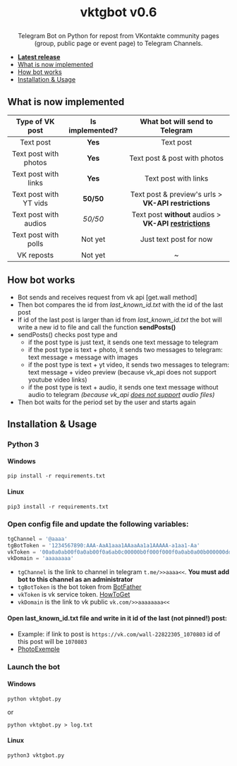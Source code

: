 # <p align="center">vktgbot v0.6

<p align="center">Telegram Bot on Python for repost from VKontakte community pages (group, public page or event page) to Telegram Channels.

* [**Latest release**](https://github.com/alcortazzo/vktgbot/releases)
* [What is now implemented](#what-is-now-implemented)
* [How bot works](#how-bot-works)
* [Installation & Usage](#installation--usage)

## What is now implemented
|Type of VK post|Is implemented?|What bot will send to Telegram
|:---:|:---:|:---:|
|Text post|**Yes**|Text post
|Text post with photos|**Yes**|Text post & post with photos
|Text post with links|**Yes** |Text post with links
|Text post with YT vids|**50/50**|Text post & preview's urls > **VK-API restrictions**
|Text post with audios|*50/50*|Text post **without** audios > **VK-API [restrictions](https://vk.com/dev/audio)**
|Text post with polls|Not yet|Just text post for now
|VK reposts| Not yet|~

## How bot works
* Bot sends and receives request from vk api [get.wall method]
* Then bot compares the id from *last_known_id.txt* with the id of the last post
* If id of the last post is larger than id from *last_known_id.txt* the bot will write a new id to file and call the function **sendPosts()**
 * sendPosts() checks post type and
   * if the post type is just text, it sends one text message to telegram
   * if the post type is text + photo, it sends two messages to telegram: text message + message with images
   * if the post type is text + yt video, it sends two messages to telegram: text message + video preview (because vk_api does not support youtube video links) 
   * if the post type is text + audio, it sends one text message without audio to telegram *(because vk_api [does not support](https://vk.com/dev/audio)  audio files)*
* Then bot waits for the period set by the user and starts again

## Installation & Usage
### Python 3
#### Windows
```
pip install -r requirements.txt
```
#### Linux
```
pip3 install -r requirements.txt
```
### Open **config** file and update the following variables:
```python
tgChannel = '@aaaa'
tgBotToken = '1234567890:AAA-AaA1aaa1AAaaAa1a1AAAAA-a1aa1-Aa'
vkToken = '00a0a0ab00f0a0ab00f0a6ab0c00000b0f000f000f0a0ab0a00b000000dd00000000de0'
vkDomain = 'aaaaaaaa'
```
* `tgChannel` is the link to channel in telegram `t.me/>>aaaa<<`. **You must add bot to this channel as an administrator**
* `tgBotToken` is the bot token from [BotFather](t.me/BotFather)
* `vkToken` is vk service token. [HowToGet](https://youtu.be/oGS683RYmg8)
* `vkDomain` is the link to vk public `vk.com/>>aaaaaaaa<<`
#### Open **last_known_id.txt** file and write in it id of the last (not pinned!) post:
* Example: if link to post is `https://vk.com/wall-22822305_1070803` id of this post will be `1070803`
* [PhotoExemple](https://i.imgur.com/eWpso0C.png)
### Launch the bot
#### Windows
```
python vktgbot.py
```
or
```
python vktgbot.py > log.txt
```
#### Linux
```
python3 vktgbot.py
```
